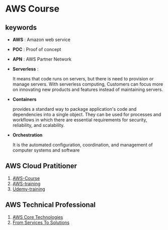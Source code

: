 # AWS Course

## keywords

- **AWS** : Amazon web service
- **POC** : Proof of concept
- **APN** : AWS Partner Network
- **Serverless** : 
 
    It means that code runs on servers, but there is need to provision or manage servers. With serverless computing, Customers can focus more on innovating new products and features instead of maintaining servers.

- **Containers**

    provides a standard way to package application's code and dependencies into a single object. They can be used for processes and workflows in which there are essential requirements for security, reliability, and scalability.

- **Orchestration**
 
    It is the automated configuration, coordination, and management of computer systems and software
## AWS Cloud Pratitioner

1. [AWS-Course](./CoudPractitioner/AWS-course.md)
2. [AWS-training](https://www.aws.training/Details/eLearning?id=60697)
3. [Udemy-training](https://www.udemy.com/course/aws-certified-cloud-practitioner-new/)
## AWS Technical Professional

1. [AWS Core Technologies](./TechnicalProfessional/AWS-core.md)
2. [From Services To Solutions](./TechnicalProfessional/AWS-servicesToSolutions.md)
